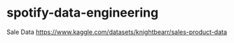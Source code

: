 # spotify-data-engineering

Sale Data https://www.kaggle.com/datasets/knightbearr/sales-product-data
